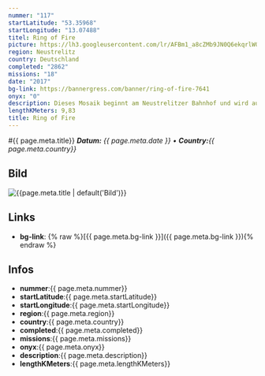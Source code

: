 ```yaml
---
nummer: "117"
startLatitude: "53.35968"
startLongitude: "13.07488"
titel: Ring of Fire
picture: https://lh3.googleusercontent.com/lr/AFBm1_a8cZMb9JN0Q6ekqrlW076ZR5FJobtVTymoWYQCOl1JaUqgjARg-P4PlDxf2oxJQnZfB-0k-oi8hezopI5BF6ZwbqnaU1nI3OoRIRfQWNpR8YlcGO2WjFNikkAP-Vzz377ABOsISotsVq6dzV_psczW78s4fC3Z4Moa8U9V1nf8zwiyYuQuxKG30sPzG0UNziohJACaS2CiE65TR03IksjaltHI1pfHt8PIfhsdkkeDVECY8rPw-HSaU9UEyzkskpC3nM2hjpN-zfXQyM-6bFw-LQjmk2ZieUvHCfocZeCsYQQaFFokcgWe4r5PtVBb9TObn-7mx4z1aiKasECowfu94Y8cWANuYDDxX8tRoeIJh3ZfKlnqXEORXvCBPVSEr6-mL_DpH6ykbnOo2kP62nA0prtBf25YPgmebiGV_tgyoPph4Uf6V1ZJjNhaUbgsZVD-mBr7ODZXARMCMg92Nmu0ElT06zPAx7ZbG7ADcNaXG5MBQLtTUufm9LbhobCLpo6g4KN2RWKRATGUx39fSef8Bd5zN05LiJeihzQfKnPYX_oKp_CocC0kavYHtjANXdqtfIeVXLPrQuEvfZAI3yKCiALYiZTVViZ76MQTvkAE5gfbTqSTXCClfzeEXnZaF5_jy-G9goSG9a33xlJ0lepcn0x2_rmngHfC7Yjp7th9XldzO63pSz2ZKk_ovkLGvQTCUWAJo-fhUi7NqP7VUjvlNw5yPjXr-Bk-vHkqS34SOpg_RMZEUGroUmPbnfKc5Zq4toNTLG9SDUUhUwJ59qLci5M1XyQV1mkIhzc4ed0jv0Ne9BTuvQp5OydhtPrPm-LLU9IlPQKilf409KDp76r6rbGhbjs6KJ8G
region: Neustrelitz
country: Deutschland
completed: "2862"
missions: "18"
date: "2017"
bg-link: https://bannergress.com/banner/ring-of-fire-7641
onyx: "0"
description: Dieses Mosaik beginnt am Neustrelitzer Bahnhof und wird auch hier enden. Ihr werdet die Neustrelitzer Innenstadt mit ihren historischen Sehenswürdigkeiten erkunden. Ihr kommt auch zu Fuß durch.
lengthKMeters: 9,83
title: Ring of Fire
---
```


#{{ page.meta.title}}
_**Datum:** {{ page.meta.date }} • **Country:**{{ page.meta.country}}_

## Bild
![{{page.meta.title | default('Bild')}}]({{page.meta.picture}})

## Links
- **bg-link**: {% raw %}[{{ page.meta.bg-link }}]({{ page.meta.bg-link }}){% endraw %}

## Infos
- **nummer**:{{ page.meta.nummer}}
- **startLatitude**:{{ page.meta.startLatitude}}
- **startLongitude**:{{ page.meta.startLongitude}}
- **region**:{{ page.meta.region}}
- **country**:{{ page.meta.country}}
- **completed**:{{ page.meta.completed}}
- **missions**:{{ page.meta.missions}}
- **onyx**:{{ page.meta.onyx}}
- **description**:{{ page.meta.description}}
- **lengthKMeters**:{{ page.meta.lengthKMeters}}

